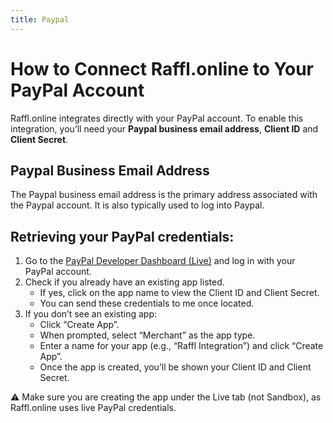 ```yaml
---
title: Paypal
---
```

# How to Connect Raffl.online to Your PayPal Account

Raffl.online integrates directly with your PayPal account. To enable this integration, you’ll need your __Paypal business email address__, __Client ID__ and __Client Secret__.

## Paypal Business Email Address
The Paypal business email address is the primary address associated with the Paypal account. It is also typically used to log into Paypal.

## Retrieving your PayPal credentials:

1.  Go to the [PayPal Developer Dashboard (Live)](https://developer.paypal.com/dashboard/applications/live) and log in with your PayPal account.
1. Check if you already have an existing app listed.
    * If yes, click on the app name to view the Client ID and Client Secret.
    * You can send these credentials to me once located.
1. If you don’t see an existing app:
    * Click “Create App”.
    * When prompted, select “Merchant” as the app type.
    * Enter a name for your app (e.g., “Raffl Integration”) and click “Create App”.
    * Once the app is created, you’ll be shown your Client ID and Client Secret.

⚠️ Make sure you are creating the app under the Live tab (not Sandbox), as Raffl.online uses live PayPal credentials.

